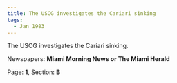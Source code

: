 ```yaml
---  
title: The USCG investigates the Cariari sinking  
tags:  
  - Jan 1983  
---  
```

  
The USCG investigates the Cariari sinking.  
  
Newspapers: **Miami Morning News or The Miami Herald**  
  
Page: **1**, Section: **B** 
